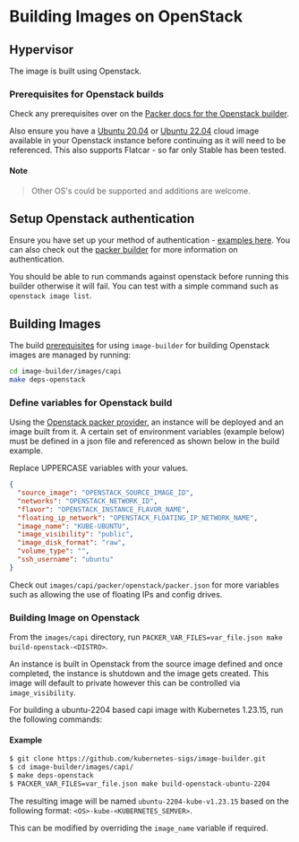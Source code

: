 # Building Images on OpenStack

## Hypervisor

The image is built using Openstack.

### Prerequisites for Openstack builds

Check any prerequisites over on the [Packer docs for the Openstack builder](https://developer.hashicorp.com/packer/plugins/builders/openstack).

Also ensure you have a [Ubuntu 20.04](https://cloud-images.ubuntu.com/focal/current/) or [Ubuntu 22.04](https://cloud-images.ubuntu.com/jammy/current/) cloud image available in your Openstack instance before continuing as it will need to be referenced.
This also supports Flatcar - so far only Stable has been tested.

#### Note
> Other OS's could be supported and additions are welcome.

## Setup Openstack authentication
Ensure you have set up your method of authentication - [examples here](https://docs.openstack.org/python-openstackclient/zed/cli/authentication.html).
You can also check out the [packer builder](https://developer.hashicorp.com/packer/plugins/builders/openstack#configuration-reference) for more information on authentication.

You should be able to run commands against openstack before running this builder otherwise it will fail.
You can test with a simple command such as `openstack image list`.

## Building Images

The build [prerequisites](../capi.md#prerequisites) for using `image-builder` for
building Openstack images are managed by running:

```bash
cd image-builder/images/capi
make deps-openstack
```

### Define variables for Openstack build

Using the [Openstack packer provider](https://developer.hashicorp.com/packer/plugins/builders/openstack), an instance will be deployed and an image built from it.
A certain set of environment variables (example below) must be defined in a json file and referenced as shown below in the build example.

Replace UPPERCASE variables with your values.
```json
{
  "source_image": "OPENSTACK_SOURCE_IMAGE_ID",
  "networks": "OPENSTACK_NETWORK_ID",
  "flavor": "OPENSTACK_INSTANCE_FLAVOR_NAME",
  "floating_ip_network": "OPENSTACK_FLOATING_IP_NETWORK_NAME",
  "image_name": "KUBE-UBUNTU",
  "image_visibility": "public",
  "image_disk_format": "raw",
  "volume_type": "",
  "ssh_username": "ubuntu"
}
```

Check out `images/capi/packer/openstack/packer.json` for more variables such as allowing the use of floating IPs and config drives.

### Building Image on Openstack

From the `images/capi` directory, run `PACKER_VAR_FILES=var_file.json make build-openstack-<DISTRO>`.

An instance is built in Openstack from the source image defined and once completed, the instance is shutdown and the image gets created.
This image will default to private however this can be controlled via `image_visibility`.

For building a ubuntu-2204 based capi image with Kubernetes 1.23.15, run the following commands:

#### Example
```bash
$ git clone https://github.com/kubernetes-sigs/image-builder.git
$ cd image-builder/images/capi/
$ make deps-openstack
$ PACKER_VAR_FILES=var_file.json make build-openstack-ubuntu-2204
```

The resulting image will be named `ubuntu-2204-kube-v1.23.15` based on the following format: `<OS>-kube-<KUBERNETES_SEMVER>`.

This can be modified by overriding the `image_name` variable if required.

